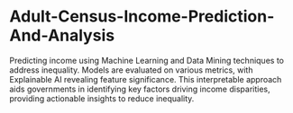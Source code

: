 # Adult-Census-Income-Prediction-And-Analysis
Predicting income using Machine Learning and Data Mining techniques to address inequality. Models are evaluated on various metrics, with Explainable AI revealing feature significance. This interpretable approach aids governments in identifying key factors driving income disparities, providing actionable insights to reduce inequality.
